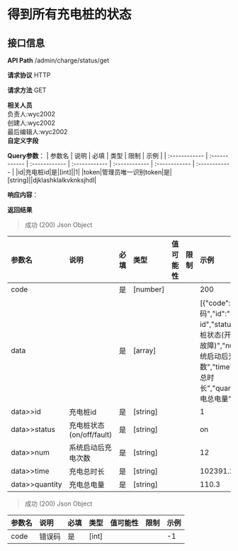 # 得到所有充电桩的状态
## 接口信息

**API Path**
/admin/charge/status/get

**请求协议**
HTTP

**请求方法**
GET

**相关人员**  
负责人:wyc2002  
创建人:wyc2002  
最后编辑人:wyc2002  
**自定义字段**  

**Query参数**：
| 参数名 | 说明 | 必填 | 类型 | 限制 | 示例 |
| :------------ | :------------ | :------------ | :------------ | :------------ | :------------ | :------------ |
|id|充电桩id|是|[int]||1|
|token|管理员唯一识别token|是|[string]||djklashklalkvknksjhdl|

**响应内容**：

**返回结果**
>成功 (200)
Json
Object

| 参数名  | 说明 | 必填 | 类型 | 值可能性 | 限制 | 示例 |
| :------------ | :------------ | :------------ | :------------ | :------------ | :------------ | :------------ |
|code| |是|[number]| ||200|
|data| |是|[array]| ||[{"code":"错误码","id":"充电桩id","status":"充电桩状态(开启/关闭/故障)","num":"系统启动后充电次数","time":"充电总时长","quantity":"充电总电量"}]|
|data>>id|充电桩id|是|[string]| ||1|
|data>>status|充电桩状态(on/off/fault)|是|[string]| ||on|
|data>>num|系统启动后充电次数|是|[string]| ||12|
|data>>time|充电总时长|是|[string]| ||102391.2|
|data>>quantity|充电总电量|是|[string]| ||110.3|

>成功 (200)
Json
Object

| 参数名  | 说明 | 必填 | 类型 | 值可能性 | 限制 | 示例 |
| :------------ | :------------ | :------------ | :------------ | :------------ | :------------ | :------------ |
|code|错误码|是|[int]| ||-1|
